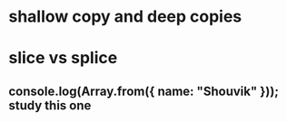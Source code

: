 # shallow copy and deep copies

# slice vs splice

## console.log(Array.from({ name: "Shouvik" })); study this one
